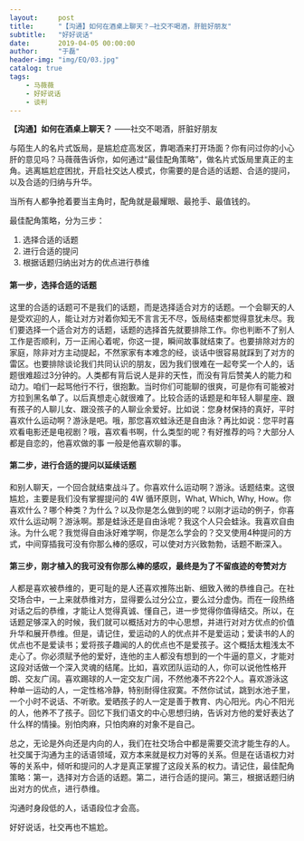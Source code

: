 ```yaml
---
layout:     post
title:      "【沟通】如何在酒桌上聊天？—社交不喝酒，肝脏好朋友"
subtitle:   "好好说话"
date:       2019-04-05 00:00:00
author:     "于磊"
header-img: "img/EQ/03.jpg"
catalog: true
tags:
    - 马薇薇
    - 好好说话
    - 谈判
---
```




**【沟通】如何在酒桌上聊天？** ——社交不喝酒，肝脏好朋友

与陌生人的名片式饭局，是尴尬症高发区，靠喝酒来打开场面？你有问过你的小心肝的意见吗？马薇薇告诉你，如何通过“最佳配角策略”，做名片式饭局里真正的主角。逃离尴尬症困扰，开启社交达人模式，你需要的是合适的话题、合适的提问，以及合适的归纳与升华。

当所有人都争抢着要当主角时，配角就是最耀眼、最抢手、最值钱的。

最佳配角策略，分为三步：

1. 选择合适的话题
2. 进行合适的提问
3. 根据话题归纳出对方的优点进行恭维



#### 第一步，选择合适的话题

这里的合适的话题可不是我们的话题，而是选择适合对方的话题。一个会聊天的人是受欢迎的人，能让对方对着你知无不言言无不尽，饭局结束都觉得意犹未尽。我们要选择一个适合对方的话题，话题的选择首先就要排除工作。你也判断不了别人工作是否顺利，万一正闹心着呢，你这一提，瞬间故事就结束了。也要排除对方的家庭，除非对方主动提起，不然家家有本难念的经，谈话中很容易就踩到了对方的雷区。也要排除谈论我们共同认识的朋友，因为我们很难在一起夸奖一个人的，话题很难超过3分钟的。人类都有背后说人是非的天性，而没有背后赞美人的能力和动力。咱们一起骂他行不行，很抱歉。当时你们可能聊的很爽，可是你有可能被对方拉到黑名单了。以后真想走心就很难了。比较合适的话题是和年轻人聊星座、跟有孩子的人聊儿女、跟没孩子的人聊业余爱好。比如说：您身材保持的真好，平时喜欢什么运动啊？游泳是吧。哦，那您喜欢蛙泳还是自由泳？再比如说：您平时喜欢看电影还是电视剧？哦，喜欢看书啊，什么类型的呢？有好推荐的吗？大部分人都是自恋的，他喜欢做的事 一般是他喜欢聊的事。



#### 第二步，进行合适的提问以延续话题

和别人聊天，一个回合就结束战斗了。你喜欢什么运动啊？游泳。话题结束。这很尴尬，主要是我们没有掌握提问的 4W 循环原则，What, Which, Why, How。你喜欢什么？哪个种类？为什么？以及你是怎么做到的呢？以刚才运动的例子，你喜欢什么运动啊？游泳啊。那是蛙泳还是自由泳呢？我这个人只会蛙泳。我喜欢自由泳。为什么呢？我觉得自由泳好难学啊，你是怎么学会的？交叉使用4种提问的方式，中间穿插我可没有你那么棒的感叹，可以使对方兴致勃勃，话题不断深入。



#### 第三步，刚才植入的我可没有你那么棒的感叹，最终是为了不留痕迹的夸赞对方

人都是喜欢被恭维的，更可耻的是人还喜欢推陈出新、细致入微的恭维自己。在社交场合中，一上来就恭维对方，显得要么过分公立，要么过分虚伪。而在一段热络对话之后的恭维，才能让人觉得真诚、懂自己，进一步觉得你值得结交。所以，在话题足够深入的时候，我们就可以概括对方的中心思想，并进行对对方优点的价值升华和展开恭维。但是，请记住，爱运动的人的优点并不是爱运动；爱读书的人的优点也不是爱读书；爱将孩子趣闻的人的优点也不是爱孩子。这个概括太粗浅太不走心了。你必须赋予他的爱好，连他的主人都没有想到的一个牛逼的意义，才能对这段对话做一个深入灵魂的结尾。比如，喜欢团队运动的人，你可以说他性格开朗、交友广阔。喜欢踢球的人一定交友广阔，不然他凑不齐22个人。喜欢游泳这种单一运动的人，一定性格冷静，特别耐得住寂寞。不然你试试，跳到水池子里，一个小时不说话、不听歌。爱晒孩子的人一定是善于教育、内心阳光。内心不阳光的人，他养不了孩子。回忆下我们语文的中心思想归纳，告诉对方他的爱好表达了什么样的情操。别怕肉麻，只怕肉麻的对象不是自己。



总之，无论是外向还是内向的人，我们在社交场合中都是需要交流才能生存的人。社交属于沟通为主的话语领域，双方本来就是权力对等的关系。但是在话语权力对等的关系中，倾听和提问的人才是真正掌握了这段关系的权力。请记住，最佳配角策略：第一，选择对方合适的话题。第二，进行合适的提问。第三，根据话题归纳出对方的优点，进行恭维。

沟通时身段低的人，话语段位才会高。

好好说话，社交再也不尴尬。